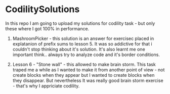 # CodilitySolutions
In this repo I am going to upload my solutions for codility task - but only these where I got 100% in performance.

1. MashroomPicker - this solution is an answer for exercisec placed in explatanion of prefix sums to lesson 5. It was so addictive for that i couldn't stop thinking about it's solution. It's also learnt me one important think.. always try to analyze code and it's border conditions.

2. Lesson 6 - "Stone wall" - this allowed to make brain storm. This task traped me a while as I wanted to make it from another point of view - not create blocks when they appear but I wanted to create blocks when they disappear. But nevertheless It was really good brain storm exercise - that's why I appriciate codility.
